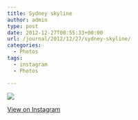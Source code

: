 ```yaml
---
title: Sydney skyline
author: admin
type: post
date: 2012-12-27T00:55:33+00:00
url: /journal/2012/12/27/sydney-skyline/
categories:
  - Photos
tags:
  - instagram
  - Photos

---
```

![][1]

<p class="view-instagram">
  <a href="http://instagr.am/p/TuHoDCKlvz/">View on Instagram</a>
</p>

 [1]: http://lobban.org/wordpress//HLIC/2594763126bb64c215bc5162a46a5e32.jpg